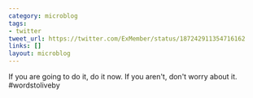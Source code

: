 ```yaml
---
category: microblog
tags:
- twitter
tweet_url: https://twitter.com/ExMember/status/187242911354716162
links: []
layout: microblog
---
```

If you are going to do it, do it now. If you aren't, don't worry about it. #wordstoliveby
